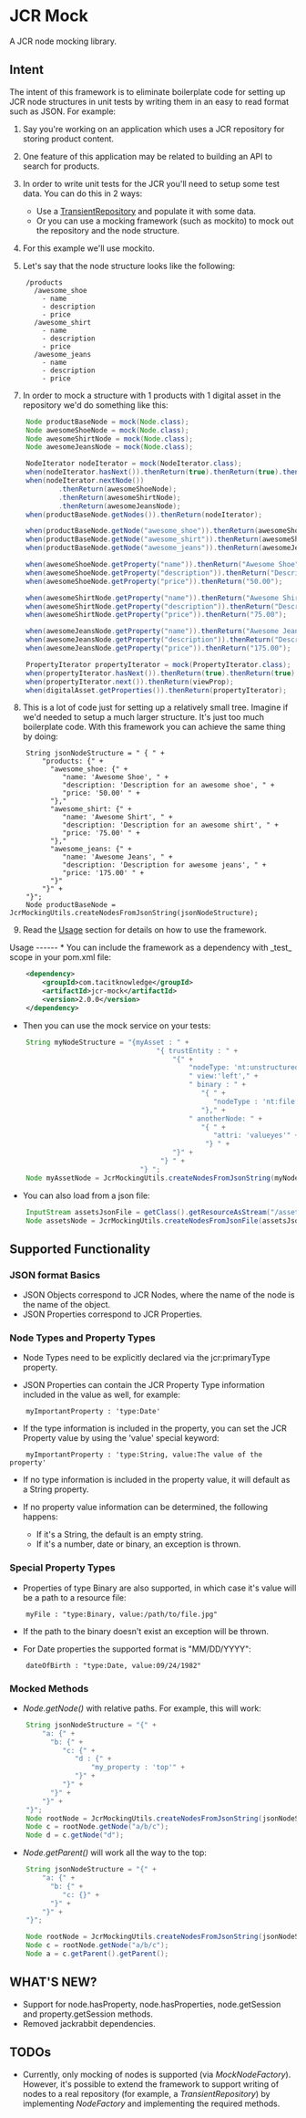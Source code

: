 JCR Mock
=====================

A JCR node mocking library.

Intent
------

The intent of this framework is to eliminate boilerplate code for setting up JCR node structures in unit tests by
writing them in an easy to read format such as JSON.  For example:

1.  Say you're working on an application which uses a JCR repository for storing product content.

2.  One feature of this application may be related to building an API to search for products.

4.  In order to write unit tests for the JCR you'll need to setup some test data.  You can do this in 2 ways:
    - Use a [TransientRepository](http://jackrabbit.apache.org/api/2.2/org/apache/jackrabbit/core/TransientRepository.html)
      and populate it with some data.
    - Or you can use a mocking framework (such as mockito) to mock out the repository and the node structure.

5.  For this example we'll use mockito.

6.  Let's say that the node structure looks like the following:
```
    /products
      /awesome_shoe 
        - name 
        - description
        - price
      /awesome_shirt
        - name
        - description
        - price
      /awesome_jeans
        - name
        - description
        - price
```

7.  In order to mock a structure with 1 products with 1 digital asset in the repository we'd do something like this:

```java
    Node productBaseNode = mock(Node.class);
    Node awesomeShoeNode = mock(Node.class);
    Node awesomeShirtNode = mock(Node.class);
    Node awesomeJeansNode = mock(Node.class);

    NodeIterator nodeIterator = mock(NodeIterator.class);
    when(nodeIterator.hasNext()).thenReturn(true).thenReturn(true).thenReturn(true).thenReturn(false);
    when(nodeIterator.nextNode())
            .thenReturn(awesomeShoeNode);
            .thenReturn(awesomeShirtNode);
            .thenReturn(awesomeJeansNode);
    when(productBaseNode.getNodes()).thenReturn(nodeIterator);

    when(productBaseNode.getNode("awesome_shoe")).thenReturn(awesomeShoeNode);
    when(productBaseNode.getNode("awesome_shirt")).thenReturn(awesomeShirtNode);
    when(productBaseNode.getNode("awesome_jeans")).thenReturn(awesomeJeansNode);

    when(awesomeShoeNode.getProperty("name")).thenReturn("Awesome Shoe");
    when(awesomeShoeNode.getProperty("description")).thenReturn("Description for an awesome shoe");
    when(awesomeShoeNode.getProperty("price")).thenReturn("50.00");

    when(awesomeShirtNode.getProperty("name")).thenReturn("Awesome Shirt");
    when(awesomeShirtNode.getProperty("description")).thenReturn("Description for an awesome shirt");
    when(awesomeShirtNode.getProperty("price")).thenReturn("75.00");

    when(awesomeJeansNode.getProperty("name")).thenReturn("Awesome Jeans");
    when(awesomeJeansNode.getProperty("description")).thenReturn("Description for an awesome jeans");
    when(awesomeJeansNode.getProperty("price")).thenReturn("175.00");

    PropertyIterator propertyIterator = mock(PropertyIterator.class);
    when(propertyIterator.hasNext()).thenReturn(true).thenReturn(true).thenReturn(false);
    when(propertyIterator.next()).thenReturn(viewProp);
    when(digitalAsset.getProperties()).thenReturn(propertyIterator);
```

8.  This is a lot of code just for setting up a relatively small tree.  Imagine if we'd needed to setup a much larger structure. It's just too much boilerplate code.  With this framework you can achieve the same thing by doing:
```
    String jsonNodeStructure = " { " +
        "products: {" +
          "awesome_shoe: {" +
             "name: 'Awesome Shoe', " +
             "description: 'Description for an awesome shoe', " +
             "price: '50.00' " +
          "},"
          "awesome_shirt: {" +
             "name: 'Awesome Shirt', " +
             "description: 'Description for an awesome shirt', " +
             "price: '75.00' " +
          "},"
          "awesome_jeans: {" +
             "name: 'Awesome Jeans', " +
             "description: 'Description for awesome jeans', " +
             "price: '175.00' " +
          "}"
        "}" +
    "}";
    Node productBaseNode = JcrMockingUtils.createNodesFromJsonString(jsonNodeStructure);
```

9.  Read the [Usage](#usage) section for details on how to use the framework.

<a name="usage" />
Usage
------
*  You can include the framework as a dependency with _test_ scope in your pom.xml file:

```xml
    <dependency>
        <groupId>com.tacitknowledge</groupId>
        <artifactId>jcr-mock</artifactId>
        <version>2.0.0</version>
    </dependency>
```

*  Then you can use the mock service on your tests:

```java    
    String myNodeStructure = "{myAsset : " +
                                    "{ trustEntity : " +
                                        "{" +
                                            "nodeType: 'nt:unstructured'," +
                                            " view:'left'," +
                                            " binary : " +
                                               "{ " +
                                                  "nodeType : 'nt:file'" +
                                               "}," +
                                            " anotherNode: " +
                                               "{ " +
                                                  "attri: 'valueyes'" +
                                                "} " +
                                        "}" +
                                     "} " +
                                "} ";
    Node myAssetNode = JcrMockingUtils.createNodesFromJsonString(myNodeStructure);
```

*  You can also load from a json file:

```java
    InputStream assetsJsonFile = getClass().getResourceAsStream("/assets.json");
    Node assetsNode = JcrMockingUtils.createNodesFromJsonFile(assetsJsonFile);
```

Supported Functionality
-----------------------

### JSON format Basics

*  JSON Objects correspond to JCR Nodes, where the name of the node is the name of the object.
*  JSON Properties correspond to JCR Properties.

### Node Types and Property Types

*  Node Types need to be explicitly declared via the jcr:primaryType property.

*  JSON Properties can contain the JCR Property Type information included in the value as well, for example:
```
    myImportantProperty : 'type:Date'
```

*  If the type information is included in the property, you can set the JCR Property value by using the 'value' special
   keyword:
```
    myImportantProperty : 'type:String, value:The value of the property'
```

*  If no type information is included in the property value, it will default as a String property.

*  If no property value information can be determined, the following happens:
    *  If it's a String, the default is an empty string.
    *  If it's a number, date or binary, an exception is thrown.

### Special Property Types

*  Properties of type Binary are also supported, in which case it's value will be a path to a resource file:
```
    myFile : "type:Binary, value:/path/to/file.jpg"
```
*  If the path to the binary doesn't exist an exception will be thrown.

*  For Date properties the supported format is "MM/DD/YYYY":
```
    dateOfBirth : "type:Date, value:09/24/1982"
```

### Mocked Methods

*  _Node.getNode()_ with relative paths.  For example, this will work:

```java
    String jsonNodeStructure = "{" +
        "a: {" +
          "b: {" +
             "c: {" +
                "d : {" +
                    "my_property : 'top'" +
                "}" +
             "}" +
          "}" +
        "}" +
    "}";
    Node rootNode = JcrMockingUtils.createNodesFromJsonString(jsonNodeStructure);
    Node c = rootNode.getNode("a/b/c");
    Node d = c.getNode("d");
```

*  _Node.getParent()_ will work all the way to the top:

```java
    String jsonNodeStructure = "{" +
        "a: {" +
          "b: {" +
             "c: {}" +
          "}" +
        "}" +
    "}";

    Node rootNode = JcrMockingUtils.createNodesFromJsonString(jsonNodeStructure);
    Node c = rootNode.getNode("a/b/c");
    Node a = c.getParent().getParent();
```

WHAT'S NEW?
-----------

* Support for node.hasProperty, node.hasProperties, node.getSession and property.getSession methods.
* Removed jackrabbit dependencies.


TODOs
-----

*  Currently, only mocking of nodes is supported (via _MockNodeFactory_).  However, it's possible to extend the framework
   to support writing of nodes to a real repository (for example, a _TransientRepository_) by implementing 
   _NodeFactory_ and implementing the required methods.
